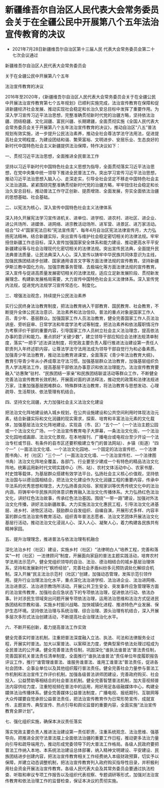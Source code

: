 # 新疆维吾尔自治区人民代表大会常务委员会关于在全疆公民中开展第八个五年法治宣传教育的决议

- 2021年7月28日新疆维吾尔自治区第十三届人民
代表大会常务委员会第二十七次会议通过

<!-- INFO END -->

新疆维吾尔自治区人民代表大会常务委员会

关于在全疆公民中开展第八个五年

法治宣传教育的决议

2016年至2020年，《新疆维吾尔自治区人民代表大会常务委员会关于在全疆公民中开展法治宣传教育第七个五年规划》已顺利实施完成，法治宣传教育在保障和促进新疆经济社会发展、推动实现社会稳定和长治久安总目标中发挥了重要作用。为深入学习宣传习近平法治思想，完整准确贯彻新时代党的治疆方略，坚持依法治疆、团结稳疆、文化润疆、富民兴疆、长期建疆，全面贯彻实施《全国人民代表大会常务委员会关于开展第八个五年法治宣传教育的决议》，推动自治区“八五”普法规划有效实施，进一步提升公民法治素养，推动全社会尊法学法守法用法，促进提高社会文明程度，为建设团结和谐、繁荣富裕、文明进步、安居乐业、生态良好的新时代中国特色社会主义新疆提供法治保障，特作决议如下：

一、贯彻习近平法治思想，全面推进全民普法工作

坚持以习近平新时代中国特色社会主义思想为指导，全面贯彻落实习近平法治思想，在党中央集中统一领导下推进全民普法工作。突出学习宣传习近平法治思想，推动习近平法治思想入脑入心、走深走实，引导全社会坚定不移走中国特色社会主义法治道路。紧紧围绕完整准确贯彻新时代党的治疆方略，牢牢扭住社会稳定和长治久安总目标，推动普法工作守正创新、提质增效、全面发展，夯实全面依法治疆的思想基础、社会基础。

二、以宪法为核心，深入宣传中国特色社会主义法律体系

深入持久开展宪法学习宣传进机关、进单位、进学校、进农村、进社区、进企业、进公共场所、进媒体、进网络、进宗教活动场所、进军营、进景区、进万家活动。结合“12·4”国家宪法日和“宪法宣传周”、每年4月自治区宪法法律宣传月，大力弘扬宪法精神。结合新疆实际，突出宣传与维护社会稳定密切相关的法律法规。牢牢扭住新疆工作总目标，深入宣传加强国家安全体系和能力建设、推动更高水平平安新疆建设等与社会治理现代化密切相关的法律法规。突出宣传民法典，全面提升民法典普法质量，让民法典深入人心。深入宣传以铸牢中华民族共同体意识为主线，加强民族团结进步创建、国家通用语言文字等方面法律法规的宣传教育。坚持新疆伊斯兰教中国化方向，加强宗教事务管理、去极端化等方面法律法规的宣传教育。深入宣传与促进高质量发展密切相关的法律法规，适应立足新发展阶段、贯彻新发展理念、构建新发展格局需要，大力宣传中国特色社会主义法律体系。深入宣传党内法规，促进党内法规学习宣传常态化、制度化。

三、增强法治观念，持续提升公民法治素养

实行公民终身法治教育制度，把法治教育纳入干部教育、国民教育、社会教育，不断提升全体公民法治意识、法治素养和法治信仰。普法的重点对象是国家工作人员、青少年、基层群众。加强国家工作人员法治教育，健全完善国家工作人员法治讲座、旁听庭审、日常学法和年度学法考试等制度，把法治素养和依法履职情况作为考察评价干部的重要内容，引导国家工作人员树立社会主义法治理念，提高依法办事的意识和能力。重点抓好“关键少数”，建立领导干部应知应会法律法规清单制度，落实“一把手”述法讲法制度，将党政主要负责人履行推进法治建设第一责任人职责列入年终述职内容，让尊法学法守法用法成为领导干部自觉行为和必备素质。加强青少年法治教育，推动法治教育进课堂，全面落实《青少年法治教育大纲》，教育引导青少年从小养成尊法守法习惯。加强基层群众法治教育，加强基层组织负责人学法用法工作，提高基层干部依法办事意识和依法治理能力。法治宣传教育要融入“访惠聚”驻村、“民族团结一家亲”和民族团结联谊活动等群众工作，不断健全完善法治宣传教育长效机制，开展面对面的讲法释法，推动党的政策和法律法规进万家，注重加强基层困难群众、特殊群体法治教育，将法治教育与思想发动、心理疏导、生活帮扶、依法管理有机结合。

四、坚持文化润疆，大力加强社会主义法治文化建设

把法治文化阵地建设纳入城乡规划，在公共设施建设和公共空间利用时体现法治元素，结合新疆实际和文化润疆的现实需求，探索、培育和丰富法治元素的文化载体，加强基层法治文化阵地建设，实现县（市、区）“五个一”（一个法治主题公园或一个法治文化广场，一个法治宣传教育电子大屏幕，一条法治文化街，一个法治文化园地或画廊、法治文化景观，在本地报刊、广播电台或电视台至少开设一个法治专栏或节目、有条件的县市区还要积极建立专门的普法网站）、乡镇（街道）“四个一”（一面法治文化墙、一个法治文化园地、一个固定的法治宣传栏、一个法律图书角）、村（社区）“三个一”（一面法治文化墙、一个法治宣传栏、一个法律图书角）法治文化阵地全覆盖，各部门、行业要至少建成一个有特色的精品法治文化阵地。统筹运用新时代文明实践中心（所、站）、农村文体活动中心、农家书屋、村史馆等载体，为基层群众搭建有效学法平台。弘扬社会主义核心价值观，坚持依法治国与以德治国相结合，把法治文化建设作为文化润疆工程的重要内容，传承中华法系的优秀思想和理念，大力弘扬善良风俗、家规家训等优秀传统文化中的法治内涵，将铸牢中华民族共同体意识教育融入法治文化传播体系。大力弘扬红色法治文化，讲好红色法治故事，传承红色法治基因。围绕“一带一路”建设，加强对外法治文化传播，讲好法治新疆故事。大力实施法治文化惠民工程，引导法治文化进基层、进乡村、进牧区活动，鼓励群众自发组织、自编自演，开展形式多样、内容丰富的群众性法治宣传教育活动，组织青年普法志愿者、法治文艺团体开展法治文化基层行活动，推动法治文化浸润人心、深入人心、凝聚人心，着力构建各民族共有精神家园。

五、提升治理理念，推进普法与依法治理有机融合

深化法治乡村（社区）建设，实施乡村（社区）“法律明白人”培养工程，完善和落实“一村（社区）一法律顾问”制度，开展面向家庭的普法主题实践活动，培育农村学法用法示范户。健全党组织领导的自治、法治、德治相结合的城乡基层治理体系，坚持和发展新时代“枫桥经验”，完善社会矛盾纠纷多元预防调处化解综合机制。深入开展“民主法治示范村（社区）”创建，加强动态管理，发挥示范引领作用。提升行业治理法治化水平，重点深化法治进学校、法治进企业、法治进网络、法治进景区、法治进宗教场所活动。开展公共卫生安全、突发事件应急管理等方面的法治宣传教育，加强社会应急状态下的专项依法治理，促进依法行动、依法办事。针对涉民生领域突出问题开展专项依法治理，运用法治思维和法治方式促进民族团结和宗教和谐、实施乡村振兴战略、加快城镇化进程、推进特色产业发展、保护生态环境。坚持依法治理与系统治理、综合治理、源头治理有机结合，深入开展多层次多形式法治创建活动，不断提高社会治理法治化水平。

六、不断开拓创新，着力提高普法工作实效

健全完善实时普法机制，注重把普法深度融入立法、执法、司法和法律服务全过程，开展实时普法。加大以案普法、以案释法力度，使典型案件依法处理过程成为全民普法的公开课。健全完善普法责任制，巩固深化“谁执法谁普法”普法责任制，完善国家机关普法责任清单制度，全面推行“谁执法谁普法”责任单位年度履职报告评议工作，推行“谁管理谁普法、谁服务谁普法、谁用工谁普法”普法责任，促进各社会团体、企事业单位以及其他组织履行普法责任。健全完善社会力量参与普法工作机制和法治宣传工作评价机制，加强各级普法讲师团建设，完善政府购买、社会投入、公益赞助等相结合的社会普法机制。健全完善智慧普法机制，加大音视频普法内容供给力度，注重短视频在普法中的运用，用好用足各级融媒体中心，构建全媒体法治传播体系。健全完善媒体公益普法制度，广播电视、报纸期刊、互联网等大众传媒要自觉承担公益普法责任，把法治宣传教育作为日常形势宣传、成就宣传、主题宣传、典型宣传、热点引导和舆论监督的重要内容，全面实施“法治宣传教育全屏计划”。

七、强化组织实施，确保本决议责任落实

落实党政主要负责人推进法治建设第一责任职责，注重系统观念、法治思维、强基导向，把推进全民守法普法摆上全面依法治疆的重要工作日程，推动更多法治力量向引导和疏导端用力，推动形成党委领导下的大普法工作格局。各级人民政府要把普法工作纳入本地、本系统法治建设总体部署，纳入精神文明建设、平安建设、民族团结进步创建内容，把法治宣传教育相关工作经费纳入本级财政预算，切实予以保障，并建立动态调整机制，把法治宣传教育列入政府购买指导性目录，并积极利用社会资金开展法治宣传教育。各级人民代表大会及其常务委员会要通过执法检查、听取和审议专项工作报告以及组织代表视察、专题调研等形式，加强对法治宣传教育和依法治理工作的监督检查，保证本决议的贯彻实施。
